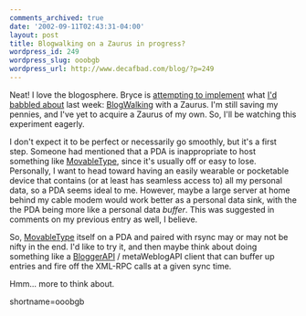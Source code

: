 ```yaml
---
comments_archived: true
date: '2002-09-11T02:43:31-04:00'
layout: post
title: Blogwalking on a Zaurus in progress?
wordpress_id: 249
wordpress_slug: ooobgb
wordpress_url: http://www.decafbad.com/blog/?p=249
---
```

<p>Neat!  I love the blogosphere.  Bryce is <a href="http://radio.ntwizards.net/2002/09/10.html#a976">attempting to implement</a> what <a href="http://www.decafbad.com/news_archives/000270.phtml#000270">I'd babbled about</a> last week: <a href="http://www.decafbad.com/twiki/bin/view/Main/BlogWalking">BlogWalking</a> with a Zaurus.  I'm still saving my pennies, and I've yet to acquire a Zaurus of my own.  So, I'll be watching this experiment eagerly.</p>
<p>I don't expect it to be perfect or necessarily go smoothly, but it's a first step.  Someone had mentioned that a PDA is inappropriate to host something like <a href="http://www.decafbad.com/twiki/bin/view/Main/MovableType">MovableType</a>, since it's usually off or easy to lose.  Personally, I want to head toward having an easily wearable or pocketable device that contains (or at least has seamless access to) all my personal data, so a PDA seems ideal to me.  However, maybe a large server at  home behind my cable modem would work better as a personal data sink, with the the PDA being more like a personal data <i>buffer</i>.  This was suggested in comments on my previous entry as well, I believe.</p>
<p>So, <a href="http://www.decafbad.com/twiki/bin/view/Main/MovableType">MovableType</a> itself on a PDA and paired with rsync may or may not be nifty in the end.  I'd like to try it, and then maybe think about doing something like a <a href="http://www.decafbad.com/twiki/bin/view/Main/BloggerAPI">BloggerAPI</a> / metaWeblogAPI client that can buffer up entries and fire off the XML-RPC calls at a given sync time.</p>
<p>Hmm...  more to think about.</p>
<!--more-->
shortname=ooobgb
